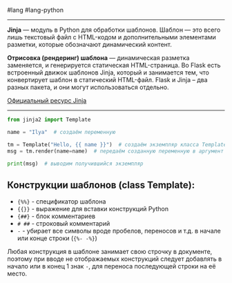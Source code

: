 #lang #lang-python 

---
**Jinja** — модуль в Python для обработки шаблонов.
Шаблон — это всего лишь текстовый файл с HTML-кодом и дополнительными элементами разметки, которые обозначают динамический контент. 

**Отрисовка (рендеринг) шаблона** — динамическая разметка заменяется, и генерируется статическая HTML-страница.
Во Flask есть встроенный движок шаблонов Jinja, который и занимается тем, что конвертирует шаблон в статический HTML-файл.
Flask и Jinja – два разных пакета, и они могут использоваться отдельно.

[Официальный ресурс Jinja](https://jinja.palletsprojects.com/en/2.11.x/)

---

```python
from jinja2 import Template

name = "Ilya"  # создаём переменную

tm = Template("Hello, {{ name }}")  # создаём экземпляр класса Template с аргументом name
msg = tm.render(name=name)  # передаём созданную переменную в аргумент экземпляра, используя метод render

print(msg)  # выводим получившийся экземпляр
```

## Конструкции шаблонов (class Template):
- `{%%}` - спецификатор шаблона
- `{{}}` - выражение для вставки конструкций Python
- `{##}` - блок комментариев
- `# ##` - строковый комментарий
- `-` - убирает все символы вроде пробелов, переносов и т.д. в начале или конце строки (`{%- -%}`)

Любая конструкция в шаблоне занимает свою строчку в документе, поэтому при вводе не отображаемых конструкций следует добавлять в начало или в конец 1 знак `-`, для переноса последующей строки на её место.

